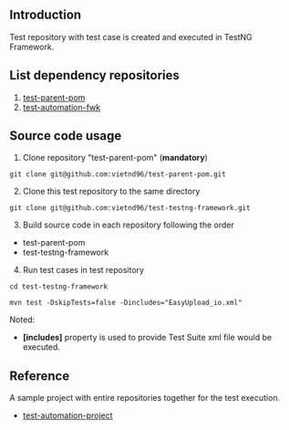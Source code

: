 ## Introduction

Test repository with test case is created and executed in TestNG Framework.<br>

## List dependency repositories

1. [test-parent-pom](../../../test-parent-pom)
2. [test-automation-fwk](../../../test-automation-fwk)

## Source code usage

1. Clone repository "test-parent-pom" (**mandatory**)

```shell
git clone git@github.com:vietnd96/test-parent-pom.git
```

2. Clone this test repository to the same directory

```shell
git clone git@github.com:vietnd96/test-testng-framework.git
```

3. Build source code in each repository following the order

- test-parent-pom
- test-testng-framework

4. Run test cases in test repository

```shell
cd test-testng-framework
```

```shell
mvn test -DskipTests=false -Dincludes="EasyUpload_io.xml"
```

Noted:

* **[includes]** property is used to provide Test Suite xml file would be executed.

## Reference

A sample project with entire repositories together for the test execution.<br>

* [test-automation-project](../../../test-automation-project)
